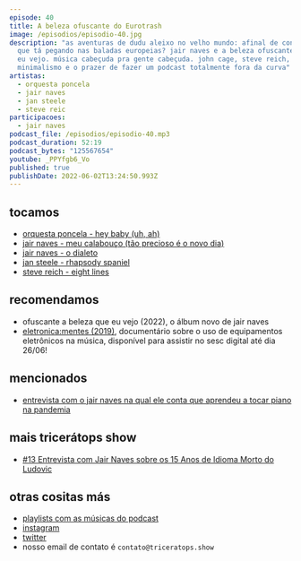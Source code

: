 ```yaml
---
episode: 40
title: A beleza ofuscante do Eurotrash
image: /episodios/episodio-40.jpg
description: "as aventuras de dudu aleixo no velho mundo: afinal de contas, o
  que tá pegando nas baladas europeias? jair naves e a beleza ofuscante do que
  eu vejo. música cabeçuda pra gente cabeçuda. john cage, steve reich,
  minimalismo e o prazer de fazer um podcast totalmente fora da curva"
artistas:
  - orquesta poncela
  - jair naves
  - jan steele
  - steve reic
participacoes:
  - jair naves
podcast_file: /episodios/episodio-40.mp3
podcast_duration: 52:19
podcast_bytes: "125567654"
youtube: _PPYfgb6_Vo
published: true
publishDate: 2022-06-02T13:24:50.993Z
---
```

## tocamos
* [orquesta poncela - hey baby (uh, ah)](https://youtu.be/Uce9YAk5QPI)
* [jair naves - meu calabouço (tão precioso é o novo dia)](https://www.youtube.com/watch?v=BwyRIB6n-RI)
* [jair naves - o dialeto](https://www.youtube.com/watch?v=s-PWdNLA4Es)
* [jan steele - rhapsody spaniel](https://www.youtube.com/watch?v=hf8XOBD7G3o)
* [steve reich - eight lines](https://www.youtube.com/watch?v=WgzQcDrX86M)

## recomendamos
* ofuscante a beleza que eu vejo (2022), o álbum novo de jair naves
* [eletronica:mentes (2019)](https://sesc.digital/conteudo/cinema-e-video/cinema-em-casa-com-sesc/eletronica-mentes), documentário sobre o uso de equipamentos eletrônicos na música, disponível para assistir no sesc digital até dia 26/06!

## mencionados
* [entrevista com o jair naves na qual ele conta que aprendeu a tocar piano na pandemia](https://hitsperdidos.com/2022/05/20/jair-naves-ofuscante-a-beleza-que-eu-vejo/)

## mais tricerátops show
* [#13 Entrevista com Jair Naves sobre os 15 Anos de Idioma Morto do Ludovic](https://www.triceratops.show/episodios/13/)

## otras cositas más
* [playlists com as músicas do podcast](https://www.triceratops.show/playlists/)
* [instagram](https://www.instagram.com/triceratops.show/)
* [twitter](https://twitter.com/TriceratopsShow/)
* nosso email de contato é `contato@triceratops.show`
